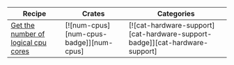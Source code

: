 | Recipe | Crates | Categories |
|--------|--------|------------|
| [Get the number of logical cpu cores][ex-check-cpu-cores] | [![num-cpus][num-cpus-badge]][num-cpus] | [![cat-hardware-support][cat-hardware-support-badge]][cat-hardware-support] |

[ex-check-cpu-cores]: processor.md#check-number-of-logical-cpu-cores
